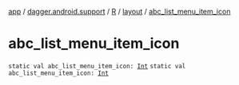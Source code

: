 [app](../../../index.md) / [dagger.android.support](../../index.md) / [R](../index.md) / [layout](index.md) / [abc_list_menu_item_icon](./abc_list_menu_item_icon.md)

# abc_list_menu_item_icon

`static val abc_list_menu_item_icon: `[`Int`](https://kotlinlang.org/api/latest/jvm/stdlib/kotlin/-int/index.html)
`static val abc_list_menu_item_icon: `[`Int`](https://kotlinlang.org/api/latest/jvm/stdlib/kotlin/-int/index.html)